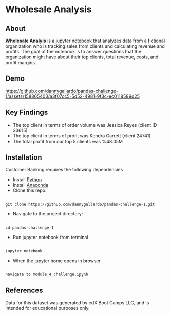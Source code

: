 # Wholesale Analysis

## About

**Wholesale Analyis** is a jupyter notebook that analyzes data from a fictional organization who is tracking sales from clients and calculating revenue and profits.  The goal of the notebook is to answer questions that the organization might have about their top clients, total revenue, costs, and profit margins.

## Demo
  
https://github.com/dannygallardo/pandas-challenge-1/assets/158865403/a3f07cc5-5d52-4981-9f3c-ec0118589d25

## Key Findings
- The top client in terms of order volume was Jessica Reyes (client ID 33615)
- The top client in terms of profit was Kendra Garrett (client 24741)
- The total profit from our top 5 clients was %48.05M 

## Installation
Customer Banking requires the following dependencies
- Install [Python](https://www.python.org/)
- Install [Anaconda](https://www.anaconda.com/download )
- Clone this repo:  
```

git clone https://github.com/dannygallardo/pandas-challenge-1.git

```
- Navigate to the project directory:  
```

cd pandas-challenge-1

```
- Run jupyter notebook from terminal    
```

jupyter notebook

```
- When the jupyter home opens in browser  
```

navigate to module_4_challenge.ipynb  
```

## References

Data for this dataset was generated by edX Boot Camps LLC, and is intended for educational purposes only.

